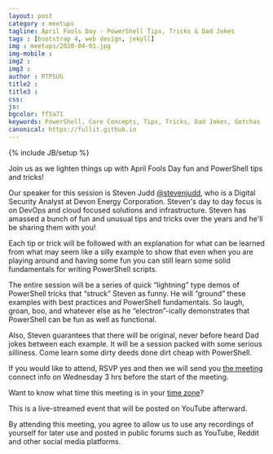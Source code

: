 ```yaml
---
layout: post
category : meetups
tagline: April Fools Day - PowerShell Tips, Tricks & Dad Jokes
tags : [bootstrap 4, web design, jekyll]
img : meetups/2020-04-01.jpg
img-mobile : 
img2 : 
img3 : 
author : RTPSUG
title2 : 
title3 : 
css: 
js: 
bgcolor: ff5a71
keywords: PowerShell, Core Concepts, Tips, Tricks, Dad Jokes, Gotchas
canonical: https://fullit.github.io
---
```

{% include JB/setup %}

Join us as we lighten things up with April Fools Day fun and PowerShell tips and tricks!

<!--more-->

Our speaker for this session is Steven Judd [@stevenjudd](https://twitter.com/stevenjudd), who is a Digital Security Analyst at Devon Energy Corporation. Steven's day to day focus is on DevOps and cloud focused solutions and infrastructure. Steven has amassed a bunch of fun and unusual tips and tricks over the years and he'll be sharing them with you!

Each tip or trick will be followed with an explanation for what can be learned from what may seem like a silly example to show that even when you are playing around and having some fun you can still learn some solid fundamentals for writing PowerShell scripts.

The entire session will be a series of quick “lightning” type demos of PowerShell tricks that “struck” Steven as funny. He will “ground” these examples with best practices and PowerShell fundamentals. So laugh, groan, boo, and whatever else as he “electron”-ically demonstrates that PowerShell can be fun as well as functional.

Also, Steven guarantees that there will be original, never before heard Dad jokes between each example. It will be a session packed with some serious silliness. Come learn some dirty deeds done dirt cheap with PowerShell.

If you would like to attend, RSVP yes and then we will send you [the meeting](https://www.meetup.com/Research-Triangle-PowerShell-Users-Group/events/269720525/) connect info on Wednesday 3 hrs before the start of the meeting.

Want to know what time this meeting is in your [time zone](https://everytimezone.com/s/8f0ef86a)?

This is a live-streamed event that will be posted on YouTube afterward.

By attending this meeting, you agree to allow us to use any recordings of yourself for later use and posted in public forums such as YouTube, Reddit and other social media platforms.

